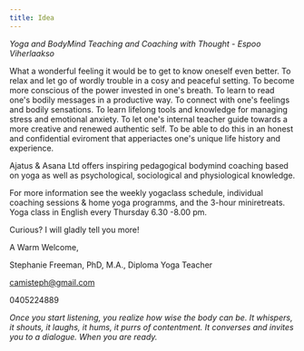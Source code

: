 ```yaml
---
title: Idea
---
```

_Yoga and BodyMind Teaching and Coaching with Thought - Espoo Viherlaakso_

What a wonderful feeling it would be to get to know oneself even better. To relax and let go of wordly trouble in a cosy and peaceful setting. To become more conscious of the power invested in one's breath. To learn to read one's bodily messages in a productive way. To connect with one's feelings and bodily sensations. To learn lifelong tools and knowledge for managing stress and emotional anxiety. To let one's internal teacher guide towards a more creative and renewed authentic self. To be able to do this in an honest and confidential eviroment that apperiactes one's unique life history and experience.

Ajatus & Asana Ltd offers inspiring pedagogical bodymind coaching based on yoga as well as psychological, sociological and physiological knowledge. 

For more information see the weekly yogaclass schedule, individual coaching sessions & home yoga programms, and the 3-hour miniretreats. Yoga class in English every Thursday 6.30 -8.00 pm.

Curious? I will gladly tell you more!

A Warm Welcome,

Stephanie Freeman, PhD, M.A., Diploma Yoga Teacher

camisteph@gmail.com

0405224889

*Once you start listening, you realize how wise the body can be. It whispers, it shouts, it laughs, it hums, it purrs of contentment. It converses and invites you to a dialogue. When you are ready.*

